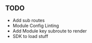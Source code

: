 ## TODO
- Add sub routes
- Module Config Linting
- Add Module key subroute to render
- SDK to load stuff

